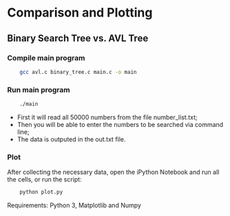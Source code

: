 # Comparison and Plotting

## Binary Search Tree vs. AVL Tree

### Compile main program

```bash
    gcc avl.c binary_tree.c main.c -o main
```

### Run main program

```bash
    ./main
```

* First it will read all 50000 numbers from the file number_list.txt;
* Then you will be able to enter the numbers to be searched via command line;
* The data is outputed in the out.txt file.

### Plot

After collecting the necessary data, open the iPython Notebook and run all the cells, or run the script:

```bash
    python plot.py
```

Requirements: Python 3, Matplotlib and Numpy
